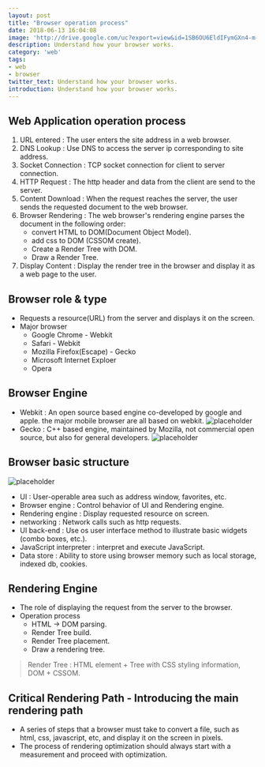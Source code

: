 ```yaml
---
layout: post
title: "Browser operation process"
date: 2018-06-13 16:04:08
image: 'http://drive.google.com/uc?export=view&id=1SB6OU6EldIFymGXn4-m-AIgzTEs64fTS'
description: Understand how your browser works.
category: 'web'
tags:
- web
- browser
twitter_text: Understand how your browser works.
introduction: Understand how your browser works.
---
```


## Web Application operation process

1. URL entered : The user enters the site address in a web browser.
2. DNS Lookup : Use DNS to access the server ip corresponding to site address.
3. Socket Connection : TCP socket connection for client to server connection.
4. HTTP Request : The http header and data from the client are send to the server. 
5. Content Download : When the request reaches the server, the user sends the requested document to the web browser.
6. Browser Rendering : The web browser's rendering engine parses the document in the following order:
    - convert HTML to DOM(Document Object Model).
    - add css to DOM (CSSOM create).
    - Create a Render Tree with DOM.
    - Draw a Render Tree.
7. Display Content : Display the render tree in the browser and display it as a web page to the user.

## Browser role & type

- Requests a resource(URL) from the server and displays it on the screen.
- Major browser
    - Google Chrome - Webkit
    - Safari - Webkit
    - Mozilla Firefox(Escape) - Gecko
    - Microsoft Internet Exploer
    - Opera

## Browser Engine

- Webkit : An open source based engine co-developed by google and apple. the major mobile browser are all based on webkit.
![placeholder](http://drive.google.com/uc?export=view&id=1l6H03FmewO8ZIw42YeZjrMga78JqDsWR "webkit flow")
- Gecko : C++ based engine, maintained by Mozilla, not commercial open source, but also for general developers.
![placeholder](http://drive.google.com/uc?export=view&id=1ZyU8htKKDkzR5fTnyTdN-VkHfFqlyjoL "gecko flow")

## Browser basic structure
![placeholder](http://drive.google.com/uc?export=view&id=1RuB2kcbqYcbHYCbybX8ArdsKVD1Ig-j- "browser components")
- UI : User-operable area such as address window, favorites, etc.
- Browser engine : Control behavior of UI and Rendering engine.
- Rendering engine : Display requested resource on screen.
- networking : Network calls such as http requests.
- UI back-end : Use os user interface method to illustrate basic widgets (combo boxes, etc.).
- JavaScript interpreter : interpret and execute JavaScript.
- Data store : Ability to store using browser memory such as local storage, indexed db, cookies.

## Rendering Engine
- The role of displaying the request from the server to the browser.
- Operation process
    - HTML -> DOM parsing.
    - Render Tree build.
    - Render Tree placement.
    - Draw a rendering tree.
> Render Tree : HTML element + Tree with CSS styling information, DOM + CSSOM.

## Critical Rendering Path - Introducing the main rendering path
- A series of steps that a browser must take to convert a file, such as html, css, javascript, etc, and display it on the screen in pixels.
- The process of rendering optimization should always start with a measurement and proceed with optimization.